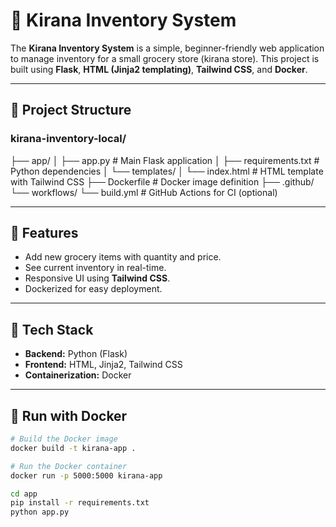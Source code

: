 # 🛒 Kirana Inventory System

The **Kirana Inventory System** is a simple, beginner-friendly web application to manage inventory for a small grocery store (kirana store). This project is built using **Flask**, **HTML (Jinja2 templating)**, **Tailwind CSS**, and **Docker**.

---

## 📁 Project Structure

### kirana-inventory-local/
├── app/
│ ├── app.py # Main Flask application
│ ├── requirements.txt # Python dependencies
│ └── templates/
│ └── index.html # HTML template with Tailwind CSS
├── Dockerfile # Docker image definition
├── .github/
  └── workflows/
  └── build.yml # GitHub Actions for CI (optional)


---

## 🚀 Features

- Add new grocery items with quantity and price.
- See current inventory in real-time.
- Responsive UI using **Tailwind CSS**.
- Dockerized for easy deployment.

---

## 🧰 Tech Stack

- **Backend:** Python (Flask)
- **Frontend:** HTML, Jinja2, Tailwind CSS
- **Containerization:** Docker

---

## 🐳 Run with Docker

```bash
# Build the Docker image
docker build -t kirana-app .

# Run the Docker container
docker run -p 5000:5000 kirana-app

cd app
pip install -r requirements.txt
python app.py

